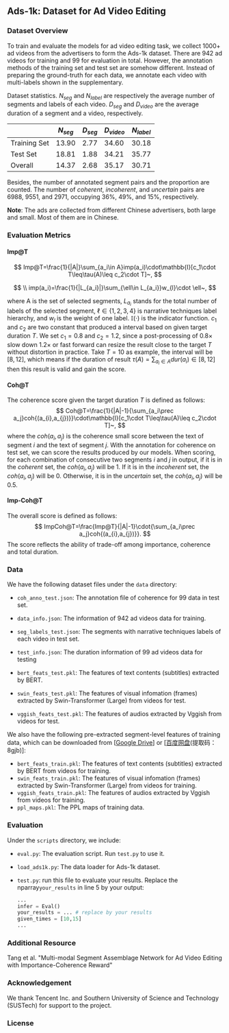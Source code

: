 ## Ads-1k: Dataset for Ad Video Editing 
### Dataset Overview

To train and evaluate the models for ad video editing task, we collect 1000+ ad videos from the advertisers to form the Ads-1k dataset. There are 942 ad videos for training and 99 for evaluation in total. However, the annotation methods of the training set and test set are somehow different. Instead of preparing the ground-truth for each data, we annotate each video with multi-labels shown in the supplementary.

Dataset statistics. $N_{seg}$ and $N_{label}$ are respectively the average number of segments and labels of each video. $D_{seg}$ and $D_{video}$ are the average duration of a segment and a video, respectively.

|              | $N_{seg}$ | $D_{seg}$ | $D_{video}$ | $N_{label}$ |
| ------------ | --------- | --------- | ----------- | ----------- |
| Training Set | 13.90     | 2.77      | 34.60       | 30.18       |
| Test Set     | 18.81     | 1.88      | 34.21       | 35.77       |
| Overall      | 14.37     | 2.68      | 35.17       | 30.71       |

Besides, the number of annotated segment pairs and the proportion are counted. The number of *coherent*, *incoherent*, and *uncertain* pairs are 6988, 9551, and 2971, occupying 36%, 49%, and 15%, respectively.

**Note**: The ads are collected from different Chinese advertisers, both large and small. Most of them are in Chinese.

### Evaluation Metrics

#### Imp@T

$$
Imp@T=\frac{1}{|A|}\sum_{a_i\in A}imp(a_i)\cdot\mathbb{I}[c_1\cdot T\leq\tau(A)\leq c_2\cdot T]~,
$$

$$
\\
imp(a_i)=\frac{1}{|L_{a_i}|}\sum_{\ell\in L_{a_i}}w_{l}\cdot \ell~,
$$

where A is the set of selected segments, $L_{a_i}$ stands for the total number of labels of the selected segment, $\ell\in\{1,2,3,4\}$ is narrative techniques label hierarchy, and $w_{l}$ is the weight of one label. $\mathbb{I}(\cdot)$ is the indicator function. $c_1$ and $c_2$ are two constant that produced a interval based on given target duration $T$. We set $c_1=0.8$ and $c_2=1.2$, since a post-processing of $0.8\times$ slow down $1.2\times$ or fast forward can resize the result close to the target $T$ without distortion in practice. Take $T=10$ as example, the interval will be $[8,12]$, which means if the duration of result $\tau(A)=\sum_{a_i\in A}dur(a_i)\in [8,12]$ then this result is valid and gain the score.

#### Coh@T

The coherence score given the target duration $T$ is defined as follows:
$$
Coh@T=\frac{1}{|A|-1}{\sum_{a_i\prec a_j}coh{(a_{i},a_{j})}}\cdot\mathbb{I}[c_1\cdot T\leq\tau(A)\leq c_2\cdot T]~,
$$
where the $coh{(a_{i},a_{j})}$ is the coherence small score between the text of segment $i$ and the text of segment $j$. With the annotation for coherence on test set, we can score the results produced by our models. When scoring, for each combination of consecutive two segments $i$ and $j$ in output, if it is in the *coherent* set, the $coh{(a_{i},a_{j})}$ will be 1. If it is in the *incoherent* set, the $coh{(a_{i},a_{j})}$ will be 0. Otherwise, it is in the *uncertain* set, the $coh{(a_{i},a_{j})}$ will be 0.5.

#### Imp-Coh@T

The overall score is defined as follows:
$$
ImpCoh@T=\frac{Imp@T}{|A|-1}\cdot{\sum_{a_i\prec a_j}coh{(a_{i},a_{j})}}.
$$
The score reflects the ability of trade-off among importance, coherence and total duration.

### Data

We have the following dataset files under the `data` directory:

- `coh_anno_test.json`: The annotation file of coherence for 99 data in test set.
- `data_info.json`: The information of 942 ad videos data for training.
- `seg_labels_test.json`: The segments with narrative techniques labels of each video in test set.
- `test_info.json`: The duration information of 99 ad videos data for testing

- `bert_feats_test.pkl`:  The features of text contents (subtitles) extracted by BERT.
- `swin_feats_test.pkl`:  The features of visual infomation  (frames) extracted by Swin-Transformer (Large) from videos for test.
- `vggish_feats_test.pkl`: The features of audios extracted by Vggish from videos for test.

We also have the following pre-extracted segment-level features of training data, which can be downloaded from [[Google Drive](https://drive.google.com/file/d/1LTOCoQ_bg4hrq7IxHUvgyi-xb05e1uuR/view?usp=sharing)] or [[百度网盘](https://pan.baidu.com/s/1n5oLiFerLE-DbK-H4__T1Q?pwd=8gjb )(提取码：8gjb)]:

- `bert_feats_train.pkl`:  The features of text contents (subtitles) extracted by BERT from videos for training.
- `swin_feats_train.pkl`:  The features of visual infomation  (frames) extracted by Swin-Transformer (Large) from videos for training.
- `vggish_feats_train.pkl`: The features of audios extracted by Vggish from videos for training.
- `ppl_maps.pkl`: The PPL maps of training data.

### Evaluation

Under the `scripts` directory, we include:

- `eval.py`: The evaluation script. Run `test.py` to use it.

- `load_ads1k.py`: The data loader for Ads-1k dataset.

- `test.py`: run this file to evaluate your results. Replace the nparray`your_results` in line 5 by your output:

  ``` python
  ...
  infer = Eval()
  your_results = ... # replace by your results
  given_times = [10,15]
  ...
  ```

### Additional Resource

Tang et al. "Multi-modal Segment Assemblage Network for Ad Video Editing with Importance-Coherence Reward"

### Acknowledgement

We thank Tencent Inc. and Southern University of Science and Technology (SUSTech) for support to the project.

### License
